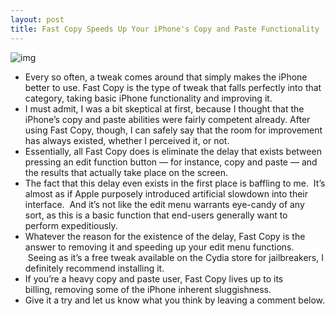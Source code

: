 ```yaml
---
layout: post
title: Fast Copy Speeds Up Your iPhone's Copy and Paste Functionality
---
```

![img](http://media.idownloadblog.com/wp-content/uploads/2010/10/Fast-Copy-e1287967169606.png)
* Every so often, a tweak comes around that simply makes the iPhone better to use. Fast Copy is the type of tweak that falls perfectly into that category, taking basic iPhone functionality and improving it.
* I must admit, I was a bit skeptical at first, because I thought that the iPhone’s copy and paste abilities were fairly competent already. After using Fast Copy, though, I can safely say that the room for improvement has always existed, whether I perceived it, or not.
* Essentially, all Fast Copy does is eliminate the delay that exists between pressing an edit function button — for instance, copy and paste — and the results that actually take place on the screen.
* The fact that this delay even exists in the first place is baffling to me.  It’s almost as if Apple purposely introduced artificial slowdown into their interface.  And it’s not like the edit menu warrants eye-candy of any sort, as this is a basic function that end-users generally want to perform expeditiously.
* Whatever the reason for the existence of the delay, Fast Copy is the answer to removing it and speeding up your edit menu functions.  Seeing as it’s a free tweak available on the Cydia store for jailbreakers, I definitely recommend installing it.
* If you’re a heavy copy and paste user, Fast Copy lives up to its billing, removing some of the iPhone inherent sluggishness.
* Give it a try and let us know what you think by leaving a comment below.

